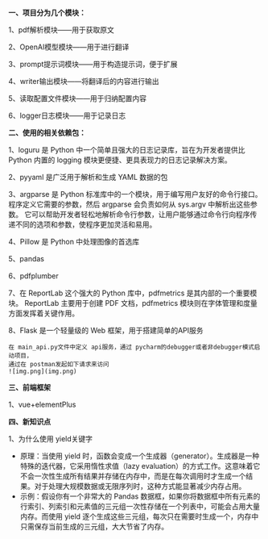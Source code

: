 **一、项目分为几个模块：**

1、pdf解析模块——用于获取原文

2、OpenAI模型模块——用于进行翻译

3、prompt提示词模块——用于构造提示词，便于扩展

4、writer输出模块——将翻译后的内容进行输出

5、读取配置文件模块——用于归纳配置内容

6、logger日志模块——用于记录日志


**二、使用的相关依赖包：**

1、loguru 是 Python 中一个简单且强大的日志记录库，旨在为开发者提供比 Python 内置的 logging 模块更便捷、更具表现力的日志记录解决方案。

2、pyyaml 是广泛用于解析和生成 YAML 数据的包

3、argparse 是 Python 标准库中的一个模块，用于编写用户友好的命令行接口。
程序定义它需要的参数，然后 argparse 会负责如何从 sys.argv 中解析出这些参数。
它可以帮助开发者轻松地解析命令行参数，让用户能够通过命令行向程序传递不同的选项和参数，使程序更加灵活和易用。

4、Pillow 是 Python 中处理图像的首选库

5、pandas

6、pdfplumber

7、在 ReportLab 这个强大的 Python 库中，pdfmetrics 是其内部的一个重要模块。
ReportLab 主要用于创建 PDF 文档，pdfmetrics 模块则在字体管理和度量方面发挥着关键作用。

8、Flask 是一个轻量级的 Web 框架，用于搭建简单的API服务
````
在 main_api.py文件中定义 api服务，通过 pycharm的debugger或者非debugger模式启动项目，
通过在 postman发起如下请求来访问
![img.png](img.png)
````
**三、前端框架**

1、vue+elementPlus

**四、新知识点**

1、为什么使用 yield关键字
* 原理：当使用 yield 时，函数会变成一个生成器（generator）。生成器是一种特殊的迭代器，它采用惰性求值（lazy evaluation）的方式工作。这意味着它不会一次性生成所有结果并存储在内存中，而是在每次调用时才生成一个结果。对于处理大规模数据或无限序列时，这种方式能显著减少内存占用。
* 示例：假设你有一个非常大的 Pandas 数据框，如果你将数据框中所有元素的行索引、列索引和元素值的三元组一次性存储在一个列表中，可能会占用大量内存。而使用 yield 逐个生成这些三元组，每次只在需要时生成一个，内存中只需保存当前生成的三元组，大大节省了内存。
